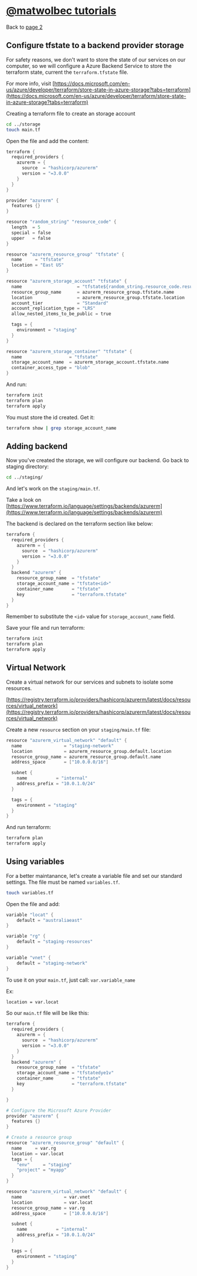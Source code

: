 # [@matwolbec tutorials](https://matwolbec.github.io/tutorials/)

Back to [page 2](terraform-azure-2.md)

## Configure tfstate to a backend provider storage
For safety reasons, we don't want to store the state of our services on our computer, so we will configure a Azure Backend Service to store the terraform state, current the ```terraform.tfstate``` file.

For more info, visit [https://docs.microsoft.com/en-us/azure/developer/terraform/store-state-in-azure-storage?tabs=terraform](https://docs.microsoft.com/en-us/azure/developer/terraform/store-state-in-azure-storage?tabs=terraform)

Creating a terraform file to create an storage account
```bash
cd ../storage
touch main.tf
```

Open the file and add the content:
```s
terraform {
  required_providers {
    azurerm = {
      source  = "hashicorp/azurerm"
      version = "=3.0.0"
    }
  }
}

provider "azurerm" {
  features {}
}

resource "random_string" "resource_code" {
  length  = 5
  special = false
  upper   = false
}

resource "azurerm_resource_group" "tfstate" {
  name     = "tfstate"
  location = "East US"
}

resource "azurerm_storage_account" "tfstate" {
  name                     = "tfstate${random_string.resource_code.result}"
  resource_group_name      = azurerm_resource_group.tfstate.name
  location                 = azurerm_resource_group.tfstate.location
  account_tier             = "Standard"
  account_replication_type = "LRS"
  allow_nested_items_to_be_public = true

  tags = {
    environment = "staging"
  }
}

resource "azurerm_storage_container" "tfstate" {
  name                  = "tfstate"
  storage_account_name  = azurerm_storage_account.tfstate.name
  container_access_type = "blob"
}
```

And run:
```bash
terraform init
terraform plan
terraform apply
```

You must store the id created. Get it:
```bash
terraform show | grep storage_account_name
```

## Adding backend

Now you've created the storage, we will configure our backend. Go back to staging directory:
```bash
cd ../staging/
```

And let's work on the ```staging/main.tf```.

Take a look on [https://www.terraform.io/language/settings/backends/azurerm](https://www.terraform.io/language/settings/backends/azurerm)

The backend is declared on the terraform section like below:
```s
terraform {
  required_providers {
    azurerm = {
      source  = "hashicorp/azurerm"
      version = "=3.0.0"
    }
  }
  backend "azurerm" {
    resource_group_name  = "tfstate"
    storage_account_name = "tfstate<id>"
    container_name       = "tfstate"
    key                  = "terraform.tfstate"
  }
}
```

Remember to substitute the ```<id>``` value for ```storage_account_name``` field.

Save your file and run terraform:
```bash
terraform init
terraform plan
terraform apply
```

## Virtual Network

Create a virtual network for our services and subnets to isolate some resources.

[https://registry.terraform.io/providers/hashicorp/azurerm/latest/docs/resources/virtual_network](https://registry.terraform.io/providers/hashicorp/azurerm/latest/docs/resources/virtual_network)

Create a new ```resource``` section on your ```staging/main.tf``` file:
```s
resource "azurerm_virtual_network" "default" {
  name                = "staging-network"
  location            = azurerm_resource_group.default.location
  resource_group_name = azurerm_resource_group.default.name
  address_space       = ["10.0.0.0/16"]

  subnet {
    name           = "internal"
    address_prefix = "10.0.1.0/24"
  }

  tags = {
    environment = "staging"
  }
}
```

And run terraform:
```bash
terraform plan
terraform apply
```

## Using variables
For a better maintanance, let's create a variable file and set our standard settings. The file must be named ```variables.tf```.
```bash
touch variables.tf
```

Open the file and add:
```s
variable "locat" {
    default = "australiaeast"
}

variable "rg" {
    default = "staging-resources"
}

variable "vnet" {
    default = "staging-network"
}
```

To use it on your ```main.tf```, just call: ```var.variable_name```

Ex:
```bash
location = var.locat
```

So our ```main.tf``` file will be like this:
```s
terraform {
  required_providers {
    azurerm = {
      source  = "hashicorp/azurerm"
      version = "=3.0.0"
    }
  }
  backend "azurerm" {
    resource_group_name  = "tfstate"
    storage_account_name = "tfstatedye1v"
    container_name       = "tfstate"
    key                  = "terraform.tfstate"
  }

}

# Configure the Microsoft Azure Provider
provider "azurerm" {
  features {}
}

# Create a resource group
resource "azurerm_resource_group" "default" {
  name     = var.rg
  location = var.locat
  tags = {
    "env"     = "staging"
    "project" = "myapp"
  }
}

resource "azurerm_virtual_network" "default" {
  name                = var.vnet
  location            = var.locat
  resource_group_name = var.rg
  address_space       = ["10.0.0.0/16"]

  subnet {
    name           = "internal"
    address_prefix = "10.0.1.0/24"
  }

  tags = {
    environment = "staging"
  }
}
```
